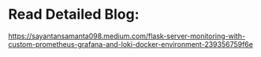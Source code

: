 # Read Detailed Blog:
https://sayantansamanta098.medium.com/flask-server-monitoring-with-custom-prometheus-grafana-and-loki-docker-environment-239356759f6e
